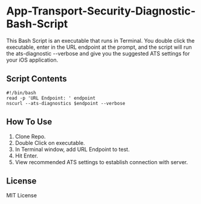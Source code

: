 # App-Transport-Security-Diagnostic-Bash-Script
This Bash Script is an executable that runs in Terminal. You double click the executable, enter in the URL endpoint at the prompt, and the script will run the ats-diagnostic --verbose  and give you the suggested ATS settings for your iOS application.

## Script Contents
```text
#!/bin/bash
read -p 'URL Endpoint: ' endpoint
nscurl --ats-diagnostics $endpoint --verbose
```

## How To Use
1. Clone Repo.
2. Double Click on executable.
3. In Terminal window, add URL Endpoint to test.
4. Hit Enter.
5. View recommended ATS settings to establish connection with server.

## License
MIT License
